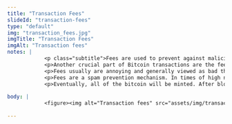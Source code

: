 ```yaml
--- 
title: "Transaction Fees"
slideId: "transaction-fees"
type: "default"
img: "transaction_fees.jpg"
imgTitle: "Transaction Fees"
imgAlt: "Transaction fees"
notes: | 
            <p class="subtitle">Fees are used to prevent against malicious transactions from spamming the Bitcoin network.</p>
            <p>Another crucial part of Bitcoin transactions are the fees.</p>
            <p>Fees usually are annoying and generally viewed as bad things, however, fees on the bitcoin network have a purpose. The network can only process so many transactions per second. Now if there are no fees, the network can just get spammed. If someone wanted to they could send a bunch of transactions back and forth between themselves, stalling the system. Fees make this malicious action cost something. If someone wants to clog the network with spam transactions</p>
            <p>Fees are a spam prevention mechanism. In times of high network traffic, a higher fee will most likely be required in order to get your transaction mined. Think of this as an Uber surcharge, the more demand, the more price goes up.</p>
            <p>Eventually, all of the bitcoin will be minted. After block production rewards end, fees will cover the costs of running the network.</p>
        
body: | 
            <figure><img alt="Transaction fees" src="assets/img/transaction_fees.jpg" title="Transaction Fees"></figure>
        
---
```

